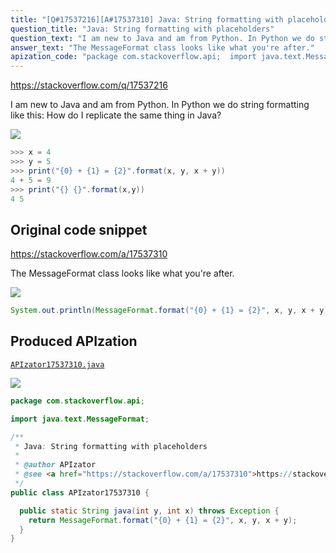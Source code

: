 ```yaml
---
title: "[Q#17537216][A#17537310] Java: String formatting with placeholders"
question_title: "Java: String formatting with placeholders"
question_text: "I am new to Java and am from Python. In Python we do string formatting like this: How do I replicate the same thing in Java?"
answer_text: "The MessageFormat class looks like what you're after."
apization_code: "package com.stackoverflow.api;  import java.text.MessageFormat;  /**  * Java: String formatting with placeholders  *  * @author APIzator  * @see <a href=\"https://stackoverflow.com/a/17537310\">https://stackoverflow.com/a/17537310</a>  */ public class APIzator17537310 {    public static String java(int y, int x) throws Exception {     return MessageFormat.format(\"{0} + {1} = {2}\", x, y, x + y);   } }"
---
```


https://stackoverflow.com/q/17537216

I am new to Java and am from Python. In Python we do string formatting like this:
How do I replicate the same thing in Java?


<div class="code-logo"><img src="/stackoverflow.png" /></div>

```java
>>> x = 4
>>> y = 5
>>> print("{0} + {1} = {2}".format(x, y, x + y))
4 + 5 = 9
>>> print("{} {}".format(x,y))
4 5
```


## Original code snippet

https://stackoverflow.com/a/17537310

The MessageFormat class looks like what you&#x27;re after.

<div class="code-logo"><img src="/stackoverflow.png" /></div>

```java
System.out.println(MessageFormat.format("{0} + {1} = {2}", x, y, x + y));
```

## Produced APIzation

[`APIzator17537310.java`](https://github.com/pasqualesalza/apization/raw/main/data/search/APIzator17537310.java)

<div class="code-logo"><img src="/apizator.png" /></div>

```java
package com.stackoverflow.api;

import java.text.MessageFormat;

/**
 * Java: String formatting with placeholders
 *
 * @author APIzator
 * @see <a href="https://stackoverflow.com/a/17537310">https://stackoverflow.com/a/17537310</a>
 */
public class APIzator17537310 {

  public static String java(int y, int x) throws Exception {
    return MessageFormat.format("{0} + {1} = {2}", x, y, x + y);
  }
}

```